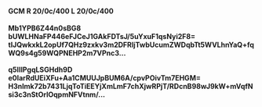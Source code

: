#### GCM R 20/0c/400 L 20/0c/400
**Mb1YPB6Z44n0sBG8**<br/>**bUWLHNaFP446eFJCeJ1GAkFDTsJ/5uYxuF1qsNyi2F8=**<br/>**tlJQwkxkL2opUf7QHz9zxkv3m2DFRljTwbUcumZWDqbTt5WVLhnYaQ+fqWQ9s4g59WQPNEHP2m7VPnc3...**<br/><br/>
**q5IIIPgqLSGHdh9D**<br/>**e0IarRdUEiXFu+Aa1CMUUJpBUM6A/cpvPOivTm7EHGM=**<br/>**H3nlmk72b7431LjqToTiEEYjXmLmF7chXjwRPjT/RDcnB98wJ9kW+mVqfNsi3c3nStOrlOqpmNFVtnm/...**